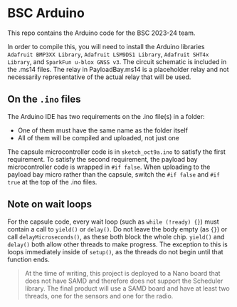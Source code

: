 # BSC Arduino

This repo contains the Arduino code for the BSC 2023-24 team.

In order to compile this, you will need to install the Arduino libraries `Adafruit BMP3XX Library`, `Adafruit LSM9DS1 Library`, `Adafruit SHT4x Library`, and `SparkFun u-blox GNSS v3`. The circuit schematic is included in the .ms14 files. The relay in PayloadBay.ms14 is a placeholder relay and not necessarily representative of the actual relay that will be used.

## On the `.ino` files

The Arduino IDE has two requirements on the .ino file(s) in a folder:

- One of them must have the same name as the folder itself
- All of them will be compiled and uploaded, not just one

The capsule microcontroller code is in `sketch_oct9a.ino` to satisfy the first requirement. To satisfy the second requirement, the payload bay microcontroller code is wrapped in `#if false`. When uploading to the payload bay micro rather than the capsule, switch the `#if false` and `#if true` at the top of the .ino files.

## Note on wait loops

For the capsule code, every wait loop (such as `while (!ready) {}`) must contain a call to `yield()` or `delay()`. Do not leave the body empty (as `{}`) or call `delayMicroseconds()`, as these both block the whole chip. `yield()` and `delay()` both allow other threads to make progress.
The exception to this is loops immediately inside of `setup()`, as the threads do not begin until that function ends.

> At the time of writing, this project is deployed to a Nano board that does not have SAMD and therefore does not support the Scheduler library. The final product will use a SAMD board and have at least two threads, one for the sensors and one for the radio.
